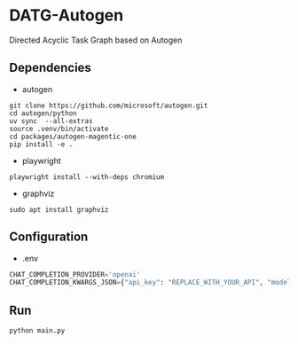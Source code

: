 # DATG-Autogen

Directed Acyclic Task Graph based on Autogen

## Dependencies

- autogen

```shell
git clone https://github.com/microsoft/autogen.git
cd autogen/python
uv sync  --all-extras
source .venv/bin/activate
cd packages/autogen-magentic-one
pip install -e .
```

- playwright

```shell
playwright install --with-deps chromium
```

- graphviz

```shell
sudo apt install graphviz
```

## Configuration

- .env

```python
CHAT_COMPLETION_PROVIDER='openai'
CHAT_COMPLETION_KWARGS_JSON={"api_key": "REPLACE_WITH_YOUR_API", "model": "gpt-4o-mini"}
```

## Run

```shell
python main.py
```
